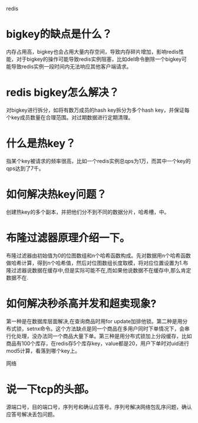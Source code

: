 redis
# bigkey的缺点是什么？
内存占用高，bigkey也会占用大量内存空间，导致内存碎片增加，影响redis性能，对于bigkey的操作可能导致redis实例阻塞，比如del命令删除一个bigkey可能导致redis实例一段时间内无法响应其他客户端请求。
# redis bigkey怎么解决？
对bigkey进行拆分，如将有数万成员的hash key拆分为多个hash key，并保证每个key成员数量在合理范围。对过期数据进行定期清理。
# 什么是热key？
指某个key被请求的频率很高，比如一个redis实例总qps为1万，而其中一个key的qps达到了7千。
# 如何解决热key问题？
创建热key的多个副本，并把他们分不到不同的数据分片，哈希槽，中。
# 布隆过滤器原理介绍一下。
布隆过滤器由初始值为0的位图数组和n个哈希函数构成。先对数据用n个哈希函数做哈希计算，得到n个哈希值，然后对位图数组长度取模，将对应位置设置为1.布隆过滤器说数据在缓存中,但是实际可能不在,而如果他说数据不在缓存中,那么肯定数据不在.
# 如何解决秒杀高并发和超卖现象?
第一种是在数据库层面解决,在查询商品时用for update加排他锁。第二种是用分布式锁，setnx命令。这个方法缺点是同一个商品在多用户同时下单情况下，会串行化处理，没办法同一个商品大量下单。第三种是用分布式锁加上分段缓存，比如商品有100个库存，在redis存5个库存key，value都是20，用户下单时对uid进行mod5计算，看落到哪个key上。

网络
# 说一下tcp的头部。
源端口号，目的端口号，序列号和确认应答号。序列号解决网络包乱序问题，确认应答号解决丢包问题。